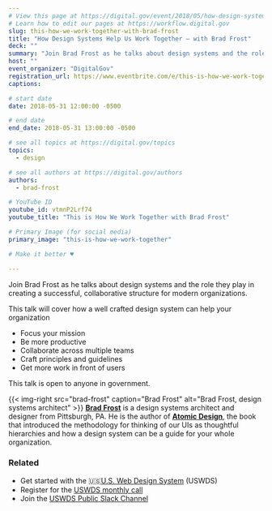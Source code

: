 ```yaml
---
# View this page at https://digital.gov/event/2018/05/how-design-systems-help-us-work
# Learn how to edit our pages at https://workflow.digital.gov
slug: this-how-we-work-together-with-brad-frost
title: "How Design Systems Help Us Work Together — with Brad Frost"
deck: ""
summary: "Join Brad Frost as he talks about design systems and the role they play in creating a successful, collaborative structure for modern organizations."
host: ""
event_organizer: "DigitalGov"
registration_url: https://www.eventbrite.com/e/this-is-how-we-work-together-with-brad-frost-registration-46125160597
captions: 

# start date
date: 2018-05-31 12:00:00 -0500

# end date
end_date: 2018-05-31 13:00:00 -0500

# see all topics at https://digital.gov/topics
topics: 
  - design

# see all authors at https://digital.gov/authors
authors: 
  - brad-frost

# YouTube ID
youtube_id: vtmnP2Lrf74
youtube_title: "This is How We Work Together with Brad Frost"

# Primary Image (for social media)
primary_image: "this-is-how-we-work-together"

# Make it better ♥

---
```


Join Brad Frost as he talks about design systems and the role they play in creating a successful, collaborative structure for modern organizations.

This talk will cover how a well crafted design system can help your organization

- Focus your mission
- Be more productive
- Collaborate across multiple teams
- Craft principles and guidelines
- Get more work in front of users

This talk is open to anyone in government.

{{< img-right src="brad-frost" caption="Brad Frost" alt="Brad Frost, design systems architect" >}} [**Brad Frost**](http://bradfrost.com/) is a design systems architect and designer from Pittsburgh, PA. He is the author of [**Atomic Design**](https://shop.bradfrost.com/), the book that introduced the methodology for thinking of our UIs as thoughtful hierarchies and how a design system can be a guide for your whole organization.

### Related
- Get started with the :us:[U.S. Web Design System](https://designsystem.digital.gov/) (USWDS)
- Register for the [USWDS monthly call](https://digital.gov/event/2018/06/01/us-web-design-system-monthly-call/)
- Join the [USWDS Public Slack Channel](https://chat.18f.gov/)

